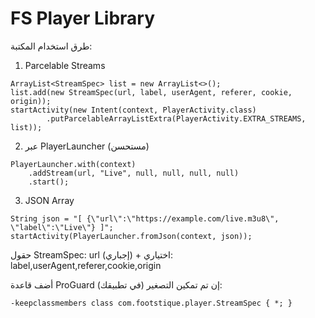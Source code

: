 FS Player Library
=================

طرق استخدام المكتبة:

1) Parcelable Streams
```
ArrayList<StreamSpec> list = new ArrayList<>();
list.add(new StreamSpec(url, label, userAgent, referer, cookie, origin));
startActivity(new Intent(context, PlayerActivity.class)
        .putParcelableArrayListExtra(PlayerActivity.EXTRA_STREAMS, list));
```

2) عبر PlayerLauncher (مستحسن)
```
PlayerLauncher.with(context)
    .addStream(url, "Live", null, null, null, null)
    .start();
```

3) JSON Array
```
String json = "[ {\"url\":\"https://example.com/live.m3u8\", \"label\":\"Live\"} ]";
startActivity(PlayerLauncher.fromJson(context, json));
```

حقول StreamSpec: url (إجباري) + اختياري: label,userAgent,referer,cookie,origin

أضف قاعدة ProGuard (في تطبيقك) إن تم تمكين التصغير:
```
-keepclassmembers class com.footstique.player.StreamSpec { *; }
```
